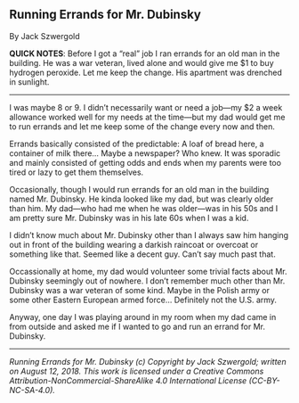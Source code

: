 ## Running Errands for Mr. Dubinsky

By Jack Szwergold

**QUICK NOTES**: Before I got a “real” job I ran errands for an old man in the building. He was a war veteran, lived alone and would give me $1 to buy hydrogen peroxide. Let me keep the change. His apartment was drenched in sunlight.

***

I was maybe 8 or 9. I didn’t necessarily want or need a job—my $2 a week allowance worked well for my needs at the time—but my dad would get me to run errands and let me keep some of the change every now and then.

Errands basically consisted of the predictable: A loaf of bread here, a container of milk there… Maybe a newspaper? Who knew. It was sporadic and mainly consisted of getting odds and ends when my parents were too tired or lazy to get them themselves.

Occasionally, though I would run errands for an old man in the building named Mr. Dubinsky. He kinda looked like my dad, but was clearly older than him. My dad—who had me when he was older—was in his 50s and I am pretty sure Mr. Dubinsky was in his late 60s when I was a kid.

I didn’t know much about Mr. Dubinsky other than I always saw him hanging out in front of the building wearing a darkish raincoat or overcoat or something like that. Seemed like a decent guy. Can’t say much past that.

Occassionally at home, my dad would volunteer some trivial facts about Mr. Dubinsky seemingly out of nowhere. I don’t remember much other than Mr. Dubinsky was a war veteran of some kind. Maybe in the Polish army or some other Eastern European armed force… Definitely not the U.S. army.

Anyway, one day I was playing around in my room when my dad came in from outside and asked me if I wanted to go and run an errand for Mr. Dubinsky.

***

*Running Errands for Mr. Dubinsky (c) Copyright by Jack Szwergold; written on August 12, 2018. This work is licensed under a Creative Commons Attribution-NonCommercial-ShareAlike 4.0 International License (CC-BY-NC-SA-4.0).*